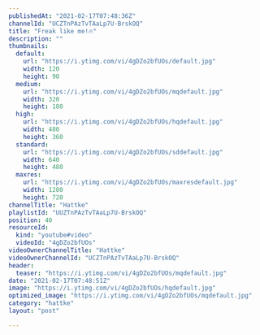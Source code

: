 ```yaml
---
publishedAt: "2021-02-17T07:48:36Z"
channelId: "UCZTnPAzTvTAaLp7U-BrskOQ"
title: "Freak like me!🔥"
description: ""
thumbnails:
  default:
    url: "https://i.ytimg.com/vi/4gDZo2bfUOs/default.jpg"
    width: 120
    height: 90
  medium:
    url: "https://i.ytimg.com/vi/4gDZo2bfUOs/mqdefault.jpg"
    width: 320
    height: 180
  high:
    url: "https://i.ytimg.com/vi/4gDZo2bfUOs/hqdefault.jpg"
    width: 480
    height: 360
  standard:
    url: "https://i.ytimg.com/vi/4gDZo2bfUOs/sddefault.jpg"
    width: 640
    height: 480
  maxres:
    url: "https://i.ytimg.com/vi/4gDZo2bfUOs/maxresdefault.jpg"
    width: 1280
    height: 720
channelTitle: "Hattke"
playlistId: "UUZTnPAzTvTAaLp7U-BrskOQ"
position: 40
resourceId:
  kind: "youtube#video"
  videoId: "4gDZo2bfUOs"
videoOwnerChannelTitle: "Hattke"
videoOwnerChannelId: "UCZTnPAzTvTAaLp7U-BrskOQ"
header:
  teaser: "https://i.ytimg.com/vi/4gDZo2bfUOs/mqdefault.jpg"
date: "2021-02-17T07:48:51Z"
image: "https://i.ytimg.com/vi/4gDZo2bfUOs/hqdefault.jpg"
optimized_image: "https://i.ytimg.com/vi/4gDZo2bfUOs/mqdefault.jpg"
category: "hattke"
layout: "post"

---
```

